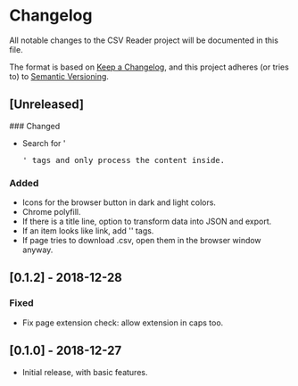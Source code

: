 # Changelog
All notable changes to the CSV Reader project will be documented in this file.

The format is based on [Keep a Changelog](https://keepachangelog.com/en/1.0.0/), and this project adheres (or tries to) to [Semantic Versioning](https://semver.org/spec/v2.0.0.html).

## [Unreleased]
### Changed
- Search for '<pre>' tags and only process the content inside.

### Added
- Icons for the browser button in dark and light colors.
- Chrome polyfill.
- If there is a title line, option to transform data into JSON and export.
- If an item looks like link, add '<a>' tags.
- If page tries to download .csv, open them in the browser window anyway.

## [0.1.2] - 2018-12-28
### Fixed
- Fix page extension check: allow extension in caps too.

## [0.1.0] - 2018-12-27
- Initial release, with basic features.
